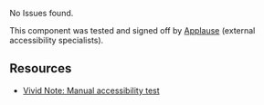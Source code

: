 <div class="a11y-test">
  <vwc-icon name="check-solid" connotation="success" size="1"></vwc-icon> 
  <div>
    <p>No Issues found.</p>
    <p>This component was tested and signed off by <a href="https://www.applause.com/">Applause</a> (external accessibility specialists).</p>
  </div>
</div>

## Resources

- [Vivid Note: Manual accessibility test](https://docs.google.com/spreadsheets/d/1lg1W4nG0nAI4AM7N416ckLrjZuecyWSJYqZIEKLFxvE/edit?gid=1175911860#gid=1175911860)
